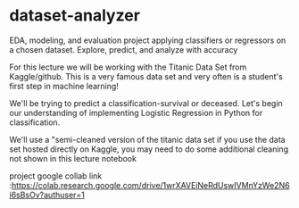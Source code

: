 # dataset-analyzer
EDA, modeling, and evaluation project applying classifiers or regressors on a chosen dataset. Explore, predict, and analyze with accuracy

For this lecture we will be working with the Titanic Data Set from Kaggle/github. This is a very famous data set and very often is a student's first step in machine learning!

We'll be trying to predict a classification-survival or deceased. Let's begin our understanding of implementing Logistic Regression in Python for classification.

We'll use a "semi-cleaned version of the titanic data set if you use the data set hosted directly on Kaggle, you may need to do some additional cleaning not shown in this lecture notebook

project google collab link :https://colab.research.google.com/drive/1wrXAVEiNeRdUswIVMnYzWe2N6i6sBsOv?authuser=1
